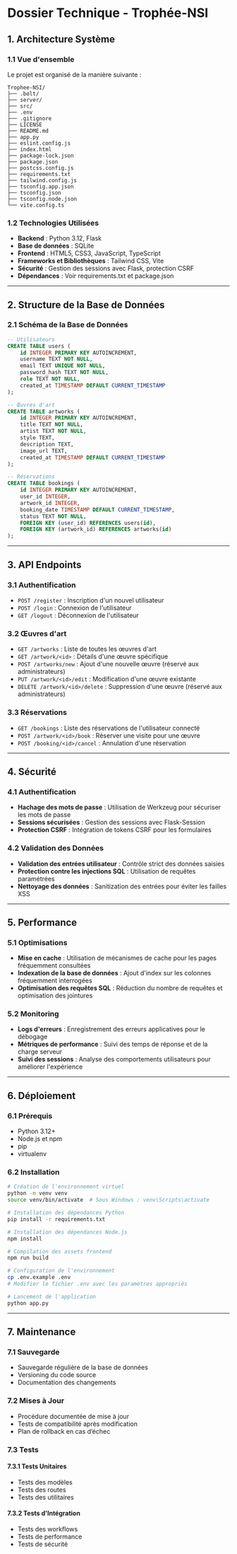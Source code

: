 
# Dossier Technique - Trophée-NSI

## 1. Architecture Système

### 1.1 Vue d'ensemble
Le projet est organisé de la manière suivante :
```
Trophee-NSI/
├── .bolt/
├── server/
├── src/
├── .env
├── .gitignore
├── LICENSE
├── README.md
├── app.py
├── eslint.config.js
├── index.html
├── package-lock.json
├── package.json
├── postcss.config.js
├── requirements.txt
├── tailwind.config.js
├── tsconfig.app.json
├── tsconfig.json
├── tsconfig.node.json
└── vite.config.ts
```

### 1.2 Technologies Utilisées
- **Backend** : Python 3.12, Flask
- **Base de données** : SQLite
- **Frontend** : HTML5, CSS3, JavaScript, TypeScript
- **Frameworks et Bibliothèques** : Tailwind CSS, Vite
- **Sécurité** : Gestion des sessions avec Flask, protection CSRF
- **Dépendances** : Voir requirements.txt et package.json

---

## 2. Structure de la Base de Données

### 2.1 Schéma de la Base de Données
```sql
-- Utilisateurs
CREATE TABLE users (
    id INTEGER PRIMARY KEY AUTOINCREMENT,
    username TEXT NOT NULL,
    email TEXT UNIQUE NOT NULL,
    password_hash TEXT NOT NULL,
    role TEXT NOT NULL,
    created_at TIMESTAMP DEFAULT CURRENT_TIMESTAMP
);

-- Œuvres d'art
CREATE TABLE artworks (
    id INTEGER PRIMARY KEY AUTOINCREMENT,
    title TEXT NOT NULL,
    artist TEXT NOT NULL,
    style TEXT,
    description TEXT,
    image_url TEXT,
    created_at TIMESTAMP DEFAULT CURRENT_TIMESTAMP
);

-- Réservations
CREATE TABLE bookings (
    id INTEGER PRIMARY KEY AUTOINCREMENT,
    user_id INTEGER,
    artwork_id INTEGER,
    booking_date TIMESTAMP DEFAULT CURRENT_TIMESTAMP,
    status TEXT NOT NULL,
    FOREIGN KEY (user_id) REFERENCES users(id),
    FOREIGN KEY (artwork_id) REFERENCES artworks(id)
);
```

---

## 3. API Endpoints

### 3.1 Authentification
- `POST /register` : Inscription d'un nouvel utilisateur
- `POST /login` : Connexion de l'utilisateur
- `GET /logout` : Déconnexion de l'utilisateur

### 3.2 Œuvres d'art
- `GET /artworks` : Liste de toutes les œuvres d'art
- `GET /artwork/<id>` : Détails d'une œuvre spécifique
- `POST /artworks/new` : Ajout d'une nouvelle œuvre (réservé aux administrateurs)
- `PUT /artwork/<id>/edit` : Modification d'une œuvre existante
- `DELETE /artwork/<id>/delete` : Suppression d'une œuvre (réservé aux administrateurs)

### 3.3 Réservations
- `GET /bookings` : Liste des réservations de l'utilisateur connecté
- `POST /artwork/<id>/book` : Réserver une visite pour une œuvre
- `POST /booking/<id>/cancel` : Annulation d'une réservation

---

## 4. Sécurité

### 4.1 Authentification
- **Hachage des mots de passe** : Utilisation de Werkzeug pour sécuriser les mots de passe
- **Sessions sécurisées** : Gestion des sessions avec Flask-Session
- **Protection CSRF** : Intégration de tokens CSRF pour les formulaires

### 4.2 Validation des Données
- **Validation des entrées utilisateur** : Contrôle strict des données saisies
- **Protection contre les injections SQL** : Utilisation de requêtes paramétrées
- **Nettoyage des données** : Sanitization des entrées pour éviter les failles XSS

---

## 5. Performance

### 5.1 Optimisations
- **Mise en cache** : Utilisation de mécanismes de cache pour les pages fréquemment consultées
- **Indexation de la base de données** : Ajout d'index sur les colonnes fréquemment interrogées
- **Optimisation des requêtes SQL** : Réduction du nombre de requêtes et optimisation des jointures

### 5.2 Monitoring
- **Logs d'erreurs** : Enregistrement des erreurs applicatives pour le débogage
- **Métriques de performance** : Suivi des temps de réponse et de la charge serveur
- **Suivi des sessions** : Analyse des comportements utilisateurs pour améliorer l'expérience

---

## 6. Déploiement

### 6.1 Prérequis
- Python 3.12+
- Node.js et npm
- pip
- virtualenv

### 6.2 Installation
```bash
# Création de l'environnement virtuel
python -m venv venv
source venv/bin/activate  # Sous Windows : venv\Scripts\activate

# Installation des dépendances Python
pip install -r requirements.txt

# Installation des dépendances Node.js
npm install

# Compilation des assets frontend
npm run build

# Configuration de l'environnement
cp .env.example .env
# Modifier le fichier .env avec les paramètres appropriés

# Lancement de l'application
python app.py
```

---

## 7. Maintenance

### 7.1 Sauvegarde
- Sauvegarde régulière de la base de données
- Versioning du code source
- Documentation des changements

### 7.2 Mises à Jour
- Procédure documentée de mise à jour
- Tests de compatibilité après modification
- Plan de rollback en cas d’échec

### 7.3 Tests

#### 7.3.1 Tests Unitaires
- Tests des modèles
- Tests des routes
- Tests des utilitaires

#### 7.3.2 Tests d'Intégration
- Tests des workflows
- Tests de performance
- Tests de sécurité
